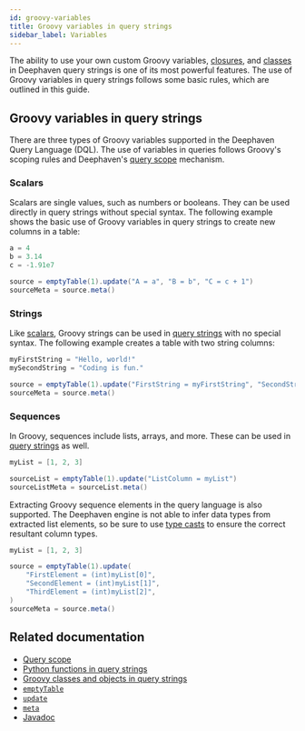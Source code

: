 ```yaml
---
id: groovy-variables
title: Groovy variables in query strings
sidebar_label: Variables
---
```


The ability to use your own custom Groovy variables, [closures](./groovy-closures.md), and [classes](./groovy-classes.md) in Deephaven query strings is one of its most powerful features. The use of Groovy variables in query strings follows some basic rules, which are outlined in this guide.

## Groovy variables in query strings

There are three types of Groovy variables supported in the Deephaven Query Language (DQL). The use of variables in queries follows Groovy's scoping rules and Deephaven's [query scope](./queryscope.md) mechanism.

### Scalars

Scalars are single values, such as numbers or booleans. They can be used directly in query strings without special syntax. The following example shows the basic use of Groovy variables in query strings to create new columns in a table:

```groovy order=source,sourceMeta
a = 4
b = 3.14
c = -1.91e7

source = emptyTable(1).update("A = a", "B = b", "C = c + 1")
sourceMeta = source.meta()
```

### Strings

Like [scalars](#scalars), Groovy strings can be used in [query strings](./query-string-overview.md) with no special syntax. The following example creates a table with two string columns:

```groovy order=source,sourceMeta
myFirstString = "Hello, world!"
mySecondString = "Coding is fun."

source = emptyTable(1).update("FirstString = myFirstString", "SecondString = mySecondString")
sourceMeta = source.meta()
```

### Sequences

In Groovy, sequences include lists, arrays, and more. These can be used in [query strings](./query-string-overview.md) as well.

```groovy order=sourceList,sourceListMeta
myList = [1, 2, 3]

sourceList = emptyTable(1).update("ListColumn = myList")
sourceListMeta = sourceList.meta()
```

Extracting Groovy sequence elements in the query language is also supported. The Deephaven engine is not able to infer data types from extracted list elements, so be sure to use [type casts](./casting.md#type-casts) to ensure the correct resultant column types.

```groovy order=sourceListElement,sourceListElementMeta
myList = [1, 2, 3]

source = emptyTable(1).update(
    "FirstElement = (int)myList[0]",
    "SecondElement = (int)myList[1]",
    "ThirdElement = (int)myList[2]",
)
sourceMeta = source.meta()
```

## Related documentation

- [Query scope](./queryscope.md)
- [Python functions in query strings](./groovy-closures.md)
- [Groovy classes and objects in query strings](./groovy-classes.md)
- [`emptyTable`](../reference/table-operations/create/emptyTable.md)
- [`update`](../reference/table-operations/select/update.md)
- [`meta`](../reference/table-operations/metadata/meta.md)
- [Javadoc](/core/javadoc/io/deephaven/engine/context/QueryScope.html)
